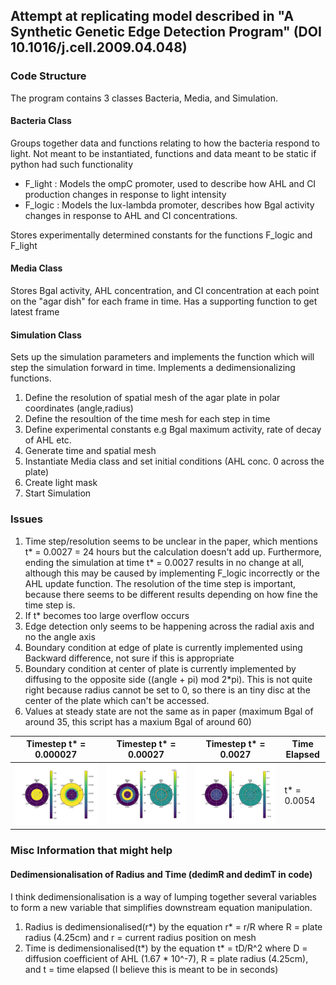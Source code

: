 ## Attempt at replicating model described in "A Synthetic Genetic Edge Detection Program" (DOI 10.1016/j.cell.2009.04.048)

### Code Structure
The program contains 3 classes Bacteria, Media, and Simulation.

#### Bacteria Class
Groups together data and functions relating to how the bacteria respond to light. Not meant to be instantiated, functions and data meant to be static if python had such functionality

* F_light : Models the ompC promoter, used to describe how AHL and CI production changes in response to light intensity
* F_logic : Models the lux-lambda promoter, describes how Bgal activity changes in response to AHL and CI concentrations.

Stores experimentally determined constants for the functions F_logic and F_light

#### Media Class
Stores Bgal activity, AHL concentration, and CI concentration at each point on the "agar dish" for each frame in time. Has a supporting function to get latest frame

#### Simulation Class
Sets up the simulation parameters and implements the function which will step the simulation forward in time. Implements a dedimensionalizing functions.

1. Define the resolution of spatial mesh of the agar plate in polar coordinates (angle,radius)
2. Define the resoultion of the time mesh for each step in time
3. Define experimental constants e.g Bgal maximum activity, rate of decay of AHL etc.
4. Generate time and spatial mesh
5. Instantiate Media class and set initial conditions (AHL conc. 0 across the plate)
6. Create light mask
7. Start Simulation

### Issues
1. Time step/resolution seems to be unclear in the paper, which mentions t* = 0.0027 = 24 hours but the calculation doesn't add up. Furthermore, ending the simulation at time t* = 0.0027 results in no change at all, although this may be caused by implementing F_logic incorrectly or the AHL update function. The resolution of the time step is important, because there seems to be different results depending on how fine the time step is.
2. If t* becomes too large overflow occurs
3. Edge detection only seems to be happening across the radial axis and no the angle axis
4. Boundary condition at edge of plate is currently implemented using Backward difference, not sure if this is appropriate
5. Boundary condition at center of plate is currently implemented by diffusing to the opposite side ((angle + pi) mod 2*pi). This is not quite right because radius cannot be set to 0, so there is an tiny disc at the center of the plate which can't be accessed.
6. Values at steady state are not the same as in paper (maximum Bgal of around 35, this script has a maxium Bgal of around 60)

| Timestep t* = 0.000027 | Timestep t* = 0.00027 | Timestep t* = 0.0027 | Time Elapsed |
| ---------------------- | --------------------- | -------------------- | ------------ |
| ![](000027/200_000027.png) | ![](00027/20_00027.png) | ![](0027/2_000027.png) | t* = 0.0054 |

### Misc Information that might help
#### Dedimensionalisation of Radius and Time (dedimR and dedimT in code)
I think dedimensionalisation is a way of lumping together several variables to form a new variable that simplifies downstream equation manipulation.
1. Radius is dedimensionalised(r*) by the equation r* = r/R where R = plate radius (4.25cm) and r = current radius position on mesh
2. Time is dedimensionalised(t*) by the equation t* = tD/R^2 where D = diffusion coefficient of AHL (1.67 * 10^-7), R = plate radius (4.25cm), and t = time elapsed (I believe this is meant to be in seconds)


